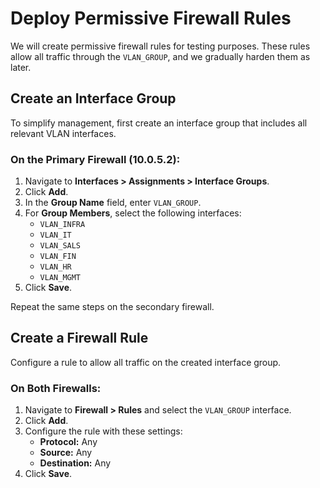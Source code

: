 # Deploy Permissive Firewall Rules

We will create permissive firewall rules for testing purposes. These rules allow all traffic through the `VLAN_GROUP`, and we gradually harden them as later.

## Create an Interface Group

To simplify management, first create an interface group that includes all relevant VLAN interfaces.

### On the Primary Firewall (10.0.5.2):

1. Navigate to **Interfaces > Assignments > Interface Groups**.
2. Click **Add**.
3. In the **Group Name** field, enter `VLAN_GROUP`.
4. For **Group Members**, select the following interfaces:  
   - `VLAN_INFRA`
   - `VLAN_IT`
   - `VLAN_SALS`
   - `VLAN_FIN`
   - `VLAN_HR`
   - `VLAN_MGMT`
5. Click **Save**.

Repeat the same steps on the secondary firewall.

## Create a Firewall Rule

Configure a rule to allow all traffic on the created interface group.

### On Both Firewalls:

1. Navigate to **Firewall > Rules** and select the `VLAN_GROUP` interface.
2. Click **Add**.
3. Configure the rule with these settings:
   - **Protocol:** Any
   - **Source:** Any
   - **Destination:** Any
4. Click **Save**.